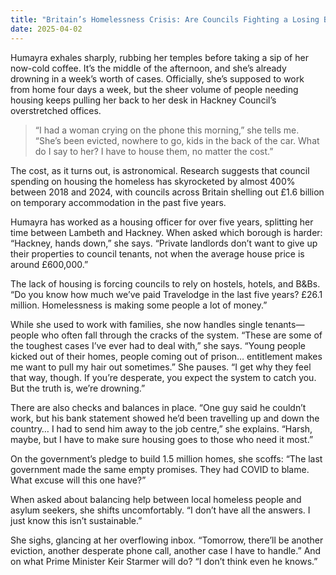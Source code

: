 ```yaml
---
title: "Britain’s Homelessness Crisis: Are Councils Fighting a Losing Battle?"
date: 2025-04-02
---
```


Humayra exhales sharply, rubbing her temples before taking a sip of her now-cold coffee. It’s the middle of the afternoon, and she’s already drowning in a week’s worth of cases. Officially, she’s supposed to work from home four days a week, but the sheer volume of people needing housing keeps pulling her back to her desk in Hackney Council’s overstretched offices.

> “I had a woman crying on the phone this morning,” she tells me. “She’s been evicted, nowhere to go, kids in the back of the car. What do I say to her? I have to house them, no matter the cost.”

The cost, as it turns out, is astronomical. Research suggests that council spending on housing the homeless has skyrocketed by almost 400% between 2018 and 2024, with councils across Britain shelling out £1.6 billion on temporary accommodation in the past five years.

Humayra has worked as a housing officer for over five years, splitting her time between Lambeth and Hackney. When asked which borough is harder: “Hackney, hands down,” she says. “Private landlords don’t want to give up their properties to council tenants, not when the average house price is around £600,000.”

The lack of housing is forcing councils to rely on hostels, hotels, and B&Bs. “Do you know how much we’ve paid Travelodge in the last five years? £26.1 million. Homelessness is making some people a lot of money.”

While she used to work with families, she now handles single tenants—people who often fall through the cracks of the system. “These are some of the toughest cases I’ve ever had to deal with,” she says. “Young people kicked out of their homes, people coming out of prison… entitlement makes me want to pull my hair out sometimes.” She pauses. “I get why they feel that way, though. If you’re desperate, you expect the system to catch you. But the truth is, we’re drowning.”

There are also checks and balances in place. “One guy said he couldn’t work, but his bank statement showed he’d been travelling up and down the country… I had to send him away to the job centre,” she explains. “Harsh, maybe, but I have to make sure housing goes to those who need it most.”

On the government’s pledge to build 1.5 million homes, she scoffs: “The last government made the same empty promises. They had COVID to blame. What excuse will this one have?”

When asked about balancing help between local homeless people and asylum seekers, she shifts uncomfortably. “I don’t have all the answers. I just know this isn’t sustainable.”

She sighs, glancing at her overflowing inbox. “Tomorrow, there’ll be another eviction, another desperate phone call, another case I have to handle.” And on what Prime Minister Keir Starmer will do? “I don’t think even he knows.”
